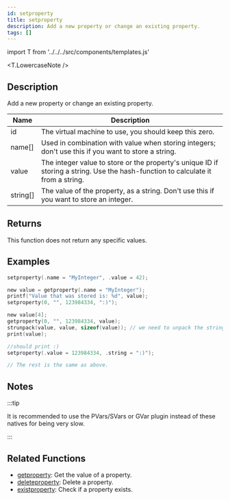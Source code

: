 ```yaml
---
id: setproperty
title: setproperty
description: Add a new property or change an existing property.
tags: []
---
```


import T from '../../../src/components/templates.js'

<T.LowercaseNote />

## Description

Add a new property or change an existing property.

| Name     | Description                                                                                                                      |
| -------- | -------------------------------------------------------------------------------------------------------------------------------- |
| id       | The virtual machine to use, you should keep this zero.                                                                           |
| name[]   | Used in combination with value when storing integers; don't use this if you want to store a string.                              |
| value    | The integer value to store or the property's unique ID if storing a string. Use the hash-function to calculate it from a string. |
| string[] | The value of the property, as a string. Don't use this if you want to store an integer.                                          |

## Returns

This function does not return any specific values.

## Examples

```c
setproperty(.name = "MyInteger", .value = 42);

new value = getproperty(.name = "MyInteger");
printf("Value that was stored is: %d", value);
setproperty(0, "", 123984334, ":)");

new value[4];
getproperty(0, "", 123984334, value);
strunpack(value, value, sizeof(value)); // we need to unpack the string first
print(value);

//should print :)
setproperty(.value = 123984334, .string = ":)");

// The rest is the same as above.
```

## Notes

:::tip

It is recommended to use the PVars/SVars or GVar plugin instead of these natives for being very slow.

:::

## Related Functions

- [getproperty](getproperty): Get the value of a property.
- [deleteproperty](deleteproperty): Delete a property.
- [existproperty](existproperty): Check if a property exists.
